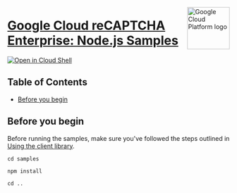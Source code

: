 [//]: # "This README.md file is auto-generated, all changes to this file will be lost."
[//]: # "To regenerate it, use `python -m synthtool`."
<img src="https://avatars2.githubusercontent.com/u/2810941?v=3&s=96" alt="Google Cloud Platform logo" title="Google Cloud Platform" align="right" height="96" width="96"/>

# [Google Cloud reCAPTCHA Enterprise: Node.js Samples](https://github.com/googleapis/nodejs-recaptcha-enterprise)

[![Open in Cloud Shell][shell_img]][shell_link]



## Table of Contents

* [Before you begin](#before-you-begin)

## Before you begin

Before running the samples, make sure you've followed the steps outlined in
[Using the client library](https://github.com/googleapis/nodejs-recaptcha-enterprise#using-the-client-library).

`cd samples`

`npm install`

`cd ..`




[shell_img]: https://gstatic.com/cloudssh/images/open-btn.png
[shell_link]: https://console.cloud.google.com/cloudshell/open?git_repo=https://github.com/googleapis/nodejs-recaptcha-enterprise&page=editor&open_in_editor=samples/README.md
[product-docs]: https://cloud.google.com/recaptcha-enterprise/docs/
